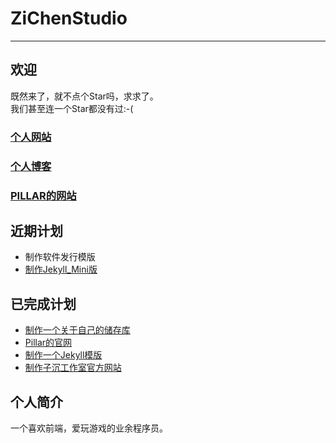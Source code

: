 # ZiChenStudio

---

## 欢迎
既然来了，就不点个Star吗，求求了。<br>我们甚至连一个Star都没有过:-(
### [个人网站](https://zichenstudio.netlify.app/)
### [个人博客](https://zichenstudio.netlify.app/blog/)
### [PILLAR的网站](https://pillarzcs.netlify.app)
## 近期计划
- 制作软件发行模版
- [制作Jekyll_Mini版](https://github.com/ZiChenStudio/Efficiency_jekyll_theme)
## 已完成计划
- [制作一个关于自己的储存库](https://github.com/ZiChenStudio/zichenstudio)
- [Pillar的官网](https://github.com/ZiChenStudio/pillar)
- [制作一个Jekyll模版](https://github.com/ZiChenStudio/Efficiency_jekyll_theme)
- [制作子沉工作室官方网站](https://github.com/ZiChenStudio/zichenstudioweb)

## 个人简介
一个喜欢前端，爱玩游戏的业余程序员。
